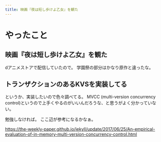 ```yaml
---
title: 映画『夜は短し歩けよ乙女』を観た
---
```


# やったこと

## 映画『夜は短し歩けよ乙女』を観た

dアニメストアで配信していたので。
学園祭の部分はかなり原作と違ったな。

## トランザクションのあるKVSを実装してる

というか、実装したいので色々調べてる。
MVCC (multi-version concurrency control)というので上手くやるのがいいんだろうな、と思うがよく分かっていない。

勉強しなければ。
ここ辺が参考になるかなぁ。

<https://the-weekly-paper.github.io/jekyll/update/2017/06/25/An-empirical-evaluation-of-in-memory-multi-version-concurrency-control.html>

